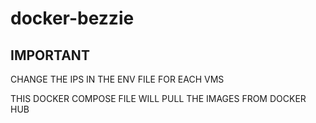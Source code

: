 # docker-bezzie

## IMPORTANT
CHANGE THE IPS IN THE ENV FILE FOR EACH VMS

THIS DOCKER COMPOSE FILE WILL PULL THE IMAGES FROM DOCKER HUB
